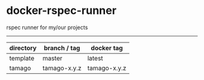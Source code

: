 # docker-rspec-runner

rspec runner for my/our projects

---

| directory | branch / tag | docker tag |
|-|-|-|
| template | master | latest |
| tamago | tamago-x.y.z | tamago-x.y.z |
